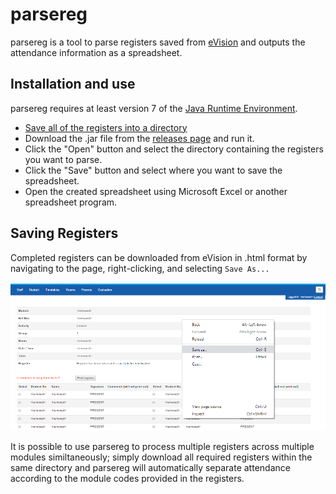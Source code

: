 # parsereg

parsereg is a tool to parse registers saved from [eVision](https://www.tribalgroup.com/software-and-services/student-information-systems/sitsvision) and outputs the attendance information as a spreadsheet.

## Installation and use

parsereg requires at least version 7 of the [Java Runtime Environment](https://www.java.com/en/download/).

 * [Save all of the registers into a directory](#saving-registers)
 * Download the .jar file from the [releases page](https://github.com/ccawley2011/parsereg/releases) and run it.
 * Click the "Open" button and select the directory containing the registers you want to parse.
 * Click the "Save" button and select where you want to save the spreadsheet.
 * Open the created spreadsheet using Microsoft Excel or another spreadsheet program.
 
## Saving Registers

Completed registers can be downloaded from eVision in .html format by navigating to the page, right-clicking, and selecting `Save As...`

![An example of saving an eVision register](img/example_saving_evision_register.png)

It is possible to use parsereg to process multiple registers across multiple modules similtaneously; simply download all required registers within the same directory and parsereg will automatically separate attendance according to the module codes provided in the registers.
